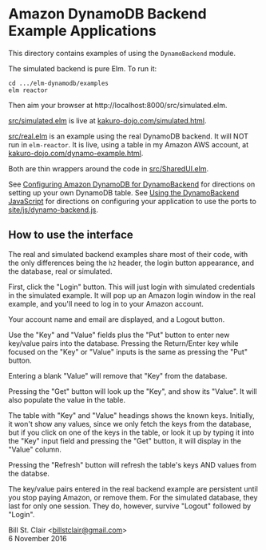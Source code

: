 # Amazon DynamoDB Backend Example Applications

This directory contains examples of using the `DynamoBackend` module.

The simulated backend is pure Elm. To run it:

```
cd .../elm-dynamodb/examples
elm reactor
```

Then aim your browser at http://localhost:8000/src/simulated.elm.

[src/simulated.elm](src/simulated.elm) is live at [kakuro-dojo.com/simulated.html](https://kakuro-dojo.com/simulated.html).

[src/real.elm](src/real.elm) is an example using the real DynamoDB backend. It will NOT run in `elm-reactor`. It is live, using a table in my Amazon AWS account, at [kakuro-dojo.com/dynamo-example.html](https://kakuro-dojo.com/dynamo-example.html).

Both are thin wrappers around the code in [src/SharedUI.elm](src/SharedUI.elm).

See [Configuring Amazon DynamoDB for DynamoBackend](../amazon-setup.md) for directions on setting up your own DynamoDB table. See [Using the DynamoBackend JavaScript](../port-setup.md) for directions on configuring your application to use the ports to [site/js/dynamo-backend.js](site/js/dynamo-backend.js).

## <a name="use">How to use the interface</a>

The real and simulated backend examples share most of their code, with the only differences being the `h2` header, the login button appearance, and the database, real or simulated.

First, click the "Login" button. This will just login with simulated credentials in the simulated example. It will pop up an Amazon login window in the real example, and you'll need to log in to your Amazon account.

Your account name and email are displayed, and a Logout button.

Use the "Key" and "Value" fields plus the "Put" button to enter new key/value pairs into the database. Pressing the Return/Enter key while focused on the "Key" or "Value" inputs is the same as pressing the "Put" button.

Entering a blank "Value" will remove that "Key" from the database.

Pressing the "Get" button will look up the "Key", and show its "Value". It will also populate the value in the table.

The table with "Key" and "Value" headings shows the known keys. Initially, it won't show any values, since we only fetch the keys from the database, but if you click on one of the keys in the table, or look it up by typing it into the "Key" input field and pressing the "Get" button, it will display in the "Value" column.

Pressing the "Refresh" button will refresh the table's keys AND values from the databse.

The key/value pairs entered in the real backend example are persistent until you stop paying Amazon, or remove them. For the simulated database, they last for only one session. They do, however, survive "Logout" followed by "Login".

Bill St. Clair &lt;billstclair@gmail.com&gt;<br/>
6 November 2016

